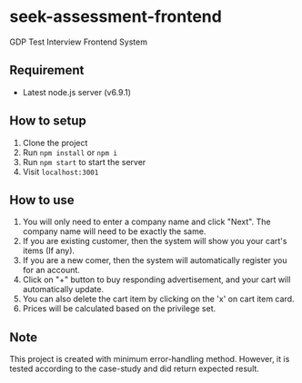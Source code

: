 # seek-assessment-frontend
GDP Test Interview Frontend System

## Requirement
* Latest node.js server (v6.9.1)

## How to setup
1. Clone the project
2. Run `npm install` or `npm i`
3. Run `npm start` to start the server
4. Visit `localhost:3001`

## How to use
1. You will only need to enter a company name and click "Next". The company name will need to be exactly the same.
2. If you are existing customer, then the system will show you your cart's items (If any).
3. If you are a new comer, then the system will automatically register you for an account.
4. Click on "+" button to buy responding advertisement, and your cart will automatically update.
5. You can also delete the cart item by clicking on the 'x' on cart item card.
6. Prices will be calculated based on the privilege set.

## Note
This project is created with minimum error-handling method. However, it is tested according to the case-study and did return expected result.
